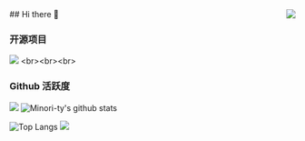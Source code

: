 <img align="right" src="https://count.getloli.com/get/@:Minori-ty?theme=rule34">
## Hi there 👋

### 开源项目

[![](https://github-readme-stats.vercel.app/api/pin/?username=LakeSmile&repo=CrawltoHowNet)]([https://github.com/Minori-ty/mp4To4K-rust](https://github.com/LakeSmile/CrawltoHowNet))
<br><br><br>

### Github 活跃度

[![](https://activity-graph.herokuapp.com/graph?username=LakeSmile&theme=dracula)](https://github.com/ashutosh00710/github-readme-activity-graph)
![Minori-ty's github stats](https://github-readme-stats.vercel.app/api?username=LakeSmile&show_icons=true&theme=vue)

![Top Langs](https://github-readme-stats.vercel.app/api/top-langs/?username=LakeSmile&langs_count=6)
![](https://github-readme-stats.vercel.app/api/top-langs/?username=LakeSmile&layout=compact&langs_count=6)
<!--
**LakeSmile/LakeSmile** is a ✨ _special_ ✨ repository because its `README.md` (this file) appears on your GitHub profile.

Here are some ideas to get you started:

- 🔭 I’m currently working on ...
- 🌱 I’m currently learning ...
- 👯 I’m looking to collaborate on ...
- 🤔 I’m looking for help with ...
- 💬 Ask me about ...
- 📫 How to reach me: ...
- 😄 Pronouns: ...
- ⚡ Fun fact: ...
-->
